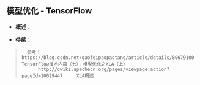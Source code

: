 ## 模型优化 - TensorFlow
- **概述：**
>
>
>
>
>
>
>
>
>
>
>
>
>
>
>
>
>
>

- **待续：**
>       参考：https://blog.csdn.net/gaofeipaopaotang/article/details/80679100  TensorFlow技术内幕（七）：模型优化之XLA（上）
>           http://cwiki.apachecn.org/pages/viewpage.action?pageId=10029447     XLA概述
>
>
>
>
>
>
>
>
>
>
>
>
>
